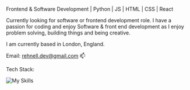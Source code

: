 Frontend & Software Development | Python | JS | HTML | CSS | React

 Currently looking for software or frontend development role. 
 I have a passion for coding and enjoy Software & front end development as I enjoy problem solving, building things and being creative. 
 
 I am currently based in London, England. 

Email: rehnell.dev@gmail.com 📫





Tech Stack:

![My Skills](https://skillicons.dev/icons?i=js,python,html,css,react,bootstrap,vscode,github,ps,ae)
<!---
Rehnell/Rehnell is a ✨ special ✨ repository because its `README.md` (this file) appears on your GitHub profile.
You can click the Preview link to take a look at your changes.
--->

